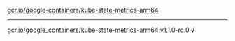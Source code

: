 [gcr.io/google-containers/kube-state-metrics-arm64](https://hub.docker.com/r/abcz/kube-state-metrics-arm64/tags/) 

----
[gcr.io/google_containers/kube-state-metrics-arm64:v1.1.0-rc.0 √](https://hub.docker.com/r/abcz/kube-state-metrics-arm64/tags/)

